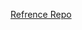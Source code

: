 [Refrence Repo](https://github.com/art-e-fact/navigation2_ignition_gazebo_example/blob/main/src/sam_bot_nav2_gz/launch/complete_navigation.launch.py)